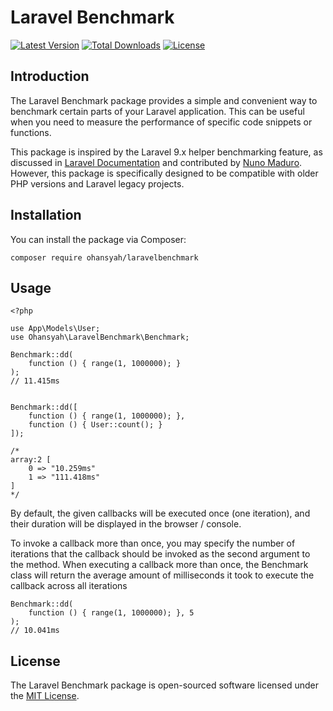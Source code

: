 # Laravel Benchmark

[![Latest Version](https://img.shields.io/packagist/v/ohansyah/laravelbenchmark.svg)](https://packagist.org/packages/ohansyah/laravelbenchmark) [![Total Downloads](https://img.shields.io/packagist/dt/ohansyah/laravelbenchmark.svg)](https://packagist.org/packages/ohansyah/laravelbenchmark) [![License](https://img.shields.io/packagist/l/ohansyah/laravelbenchmark.svg)](https://packagist.org/packages/ohansyah/laravelbenchmark)

## Introduction

The Laravel Benchmark package provides a simple and convenient way to benchmark certain parts of your Laravel application. This can be useful when you need to measure the performance of specific code snippets or functions.

This package is inspired by the Laravel 9.x helper benchmarking feature, as discussed in [Laravel Documentation](https://laravel.com/docs/9.x/helpers#benchmarking) and contributed by [Nuno Maduro](https://github.com/laravel/framework/pull/44252). However, this package is specifically designed to be compatible with older PHP versions and Laravel legacy projects.

## Installation

You can install the package via Composer:
```
composer require ohansyah/laravelbenchmark
```

## Usage
```
<?php
 
use App\Models\User;
use Ohansyah\LaravelBenchmark\Benchmark;
 
Benchmark::dd(
    function () { range(1, 1000000); }
);
// 11.415ms


Benchmark::dd([
    function () { range(1, 1000000); },
    function () { User::count(); }
]);

/*
array:2 [
    0 => "10.259ms"
    1 => "111.418ms"
]
*/
```
By default, the given callbacks will be executed once (one iteration), and their duration will be displayed in the browser / console.

To invoke a callback more than once, you may specify the number of iterations that the callback should be invoked as the second argument to the method. When executing a callback more than once, the Benchmark class will return the average amount of milliseconds it took to execute the callback across all iterations

```
Benchmark::dd(
    function () { range(1, 1000000); }, 5
);
// 10.041ms

```

## License

The Laravel Benchmark package is open-sourced software licensed under the [MIT License](LICENSE.md).
